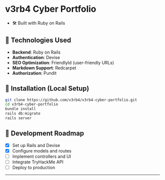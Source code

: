 # v3rb4 Cyber Portfolio
- 🛠️ Built with Ruby on Rails
## 📌 Technologies Used
- **Backend**: Ruby on Rails
- **Authentication**: Devise
- **SEO Optimization**: FriendlyId (user-friendly URLs)
- **Markdown Support**: Redcarpet
- **Authorization**: Pundit

## 🔧 Installation (Local Setup)
```sh
git clone https://github.com/v3rb4/v3rb4-cyber-portfolio.git
cd v3rb4-cyber-portfolio
bundle install
rails db:migrate
rails server
```
## 🚀 Development Roadmap
- [x] Set up Rails and Devise
- [x] Configure models and routes
- [ ] Implement controllers and UI
- [ ] Integrate TryHackMe API
- [ ] Deploy to production

---

